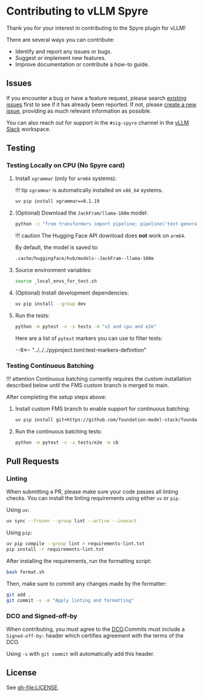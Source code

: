 # Contributing to vLLM Spyre

Thank you for your interest in contributing to the Spyre plugin for vLLM!

There are several ways you can contribute:

- Identify and report any issues or bugs.
- Suggest or implement new features.
- Improve documentation or contribute a how-to guide.

## Issues

If you encounter a bug or have a feature request, please search [existing issues](https://github.com/vllm-project/vllm-spyre/issues?q=is%3Aissue) first to see if it has already been reported. If not, please [create a new issue](https://github.com/vllm-project/vllm-spyre/issues/new/choose), providing as much relevant information as possible.

You can also reach out for support in the `#sig-spyre` channel in the [vLLM Slack](https://inviter.co/vllm-slack) workspace.

## Testing

### Testing Locally on CPU (No Spyre card)
  
1. Install `xgrammar` (only for `arm64` systems):
  
   !!! tip
   `xgrammar` is automatically installed on `x86_64` systems.

   ```sh
   uv pip install xgrammar==0.1.19
   ```

1. (Optional) Download the `JackFram/llama-160m` model:

   ```sh
   python -c "from transformers import pipeline; pipeline('text-generation', model='JackFram/llama-160m')"
   ```

   !!! caution
   The Hugging Face API download does **not** work on `arm64`.

   By default, the model is saved to:

   ```sh
   .cache/huggingface/hub/models--JackFram--llama-160m
   ```

1. Source environment variables:

   ```sh
   source _local_envs_for_test.sh
   ```

1. (Optional) Install development dependencies:
  
   ```sh
   uv pip install --group dev
   ```

1. Run the tests:
  
   ```sh
   python -m pytest -v -x tests -m "v1 and cpu and e2e"
   ```

   Here are a list of `pytest` markers you can use to filter tests:

   --8<-- "../../../pyproject.toml:test-markers-definition"

### Testing Continuous Batching

!!! attention
Continuous batching currently requires the custom installation described below until the FMS custom branch is merged to main.

After completing the setup steps above:

1. Install custom FMS branch to enable support for continuous batching:

   ```sh
   uv pip install git+https://github.com/foundation-model-stack/foundation-model-stack.git@paged_attn_mock --force-reinstall
   ```

2. Run the continuous batching tests:

   ```sh
   python -m pytest -v -x tests/e2e -m cb
   ```

## Pull Requests

### Linting

When submitting a PR, please make sure your code passes all linting checks. You can install the linting requirements using either `uv` or `pip`.

Using `uv`:

```bash
uv sync --frozen --group lint --active --inexact
```

Using `pip`:

```bash
uv pip compile --group lint > requirements-lint.txt
pip install -r requirements-lint.txt
```

After installing the requirements, run the formatting script:

```bash
bash format.sh
```

Then, make sure to commit any changes made by the formatter:

```bash
git add .
git commit -s -m "Apply linting and formatting"
```

### DCO and Signed-off-by

When contributing, you must agree to the [DCO](https://github.com/vllm-project/vllm-spyre/blob/main/DCO).Commits must include a `Signed-off-by:` header which certifies agreement with the terms of the DCO.

Using `-s` with `git commit` will automatically add this header.

## License

See <gh-file:LICENSE>.
